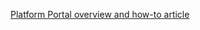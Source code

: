 [Platform Portal overview and how-to article](https://hp.service-now.com/kb_view.do?sysparm_article=KB0013603)